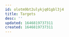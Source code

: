 ```yaml
---
id: olotm9bt2ulykjq01gbl3j4
title: Targets
desc: ''
updated: 1646819737311
created: 1646819737311
---
```


